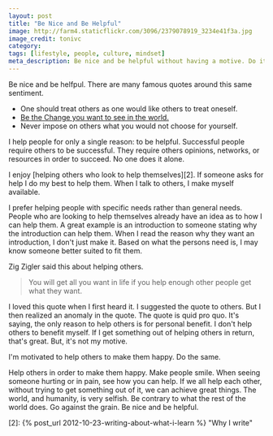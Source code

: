 ```yaml
---
layout: post
title: "Be Nice and Be Helpful"
image: http://farm4.staticflickr.com/3096/2379078919_3234e41f3a.jpg
image_credit: tonivc
category: 
tags: [lifestyle, people, culture, mindset]
meta_description: Be nice and be helpful without having a motive. Do it to see others be happy.
---
```

Be nice and be helfpul. There are many famous quotes around this same sentiment.

* One should treat others as one would like others to treat oneself.
* [Be the Change you want to see in the world.][1]
* Never impose on others what you would not choose for yourself.

I help people for only a single reason: to be helpful. Successful people require others to be successful. They require others opinions, networks, or resources in order to succeed. No one does it alone.

I enjoy [helping others who look to help themselves][2]. If someone asks for help I do my best to help them. When I talk to others, I make myself available. 

I prefer helping people with specific needs rather than general needs. People who are looking to help themselves already have an idea as to how I can help them. A great example is an introduction to someone stating why the introduction can help them. When I read the reason why they want an introduction, I don't just make it. Based on what the persons need is, I may know someone better suited to fit them.

Zig Zigler said this about helping others.

> You will get all you want in life if you help enough other people get what they want.

I loved this quote when I first heard it. I suggested the quote to others. But I then realized an anomaly in the quote. The quote is quid pro quo. It's saying, the only reason to help others is for personal benefit. I don't help others to benefit myself. If I get something out of helping others in return, that's great. But, it's not my motive.

I'm motivated to help others to make them happy. Do the same.

Help others in order to make them happy. Make people smile. When seeing someone hurting or in pain, see how you can help. If we all help each other, without trying to get something out of it, we can achieve great things. The world, and humanity, is very selfish. Be contrary to what the rest of the world does. Go against the grain. Be nice and be helpful.

[1]: http://www.elephantjournal.com/2011/08/be-the-change-you-wish-to-see-in-the-world-not-gandhi/
[2]: {% post_url 2012-10-23-writing-about-what-i-learn %} "Why I write"
